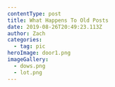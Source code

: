 ```yaml
---
contentType: post
title: What Happens To Old Posts
date: 2019-08-26T20:49:23.113Z
author: Zach
categories:
  - tag: pic
heroImage: door1.png
imageGallery:
  - dows.png
  - lot.png
---
```

